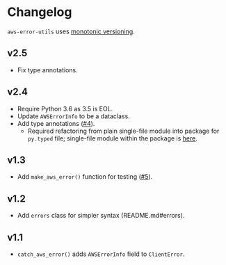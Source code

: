 # Changelog

`aws-error-utils` uses [monotonic versioning](blog.appliedcompscilab.com/monotonic_versioning_manifesto/).

## v2.5
* Fix type annotations.

## v2.4
* Require Python 3.6 as 3.5 is EOL.
* Update `AWSErrorInfo` to be a dataclass.
* Add type annotations ([#4](https://github.com/benkehoe/aws-error-utils/issues/4)).
    * Required refactoring from plain single-file module into package for `py.typed` file; single-file module within the package is [here](https://raw.githubusercontent.com/benkehoe/aws-error-utils/stable/aws_error_utils/aws_error_utils.py).

## v1.3
* Add `make_aws_error()` function for testing ([#5](https://github.com/benkehoe/aws-error-utils/issues/5)).

## v1.2
* Add `errors` class for simpler syntax (README.md#errors).

## v1.1
* `catch_aws_error()` adds `AWSErrorInfo` field to `ClientError`.

